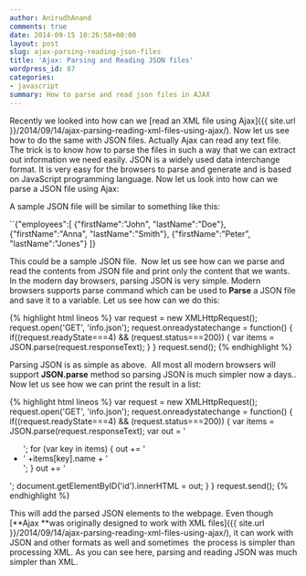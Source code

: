 ```yaml
---
author: AnirudhAnand
comments: true
date: 2014-09-15 10:26:58+00:00
layout: post
slug: ajax-parsing-reading-json-files
title: 'Ajax: Parsing and Reading JSON files'
wordpress_id: 87
categories:
- javascript
summary: How to parse and read json files in AJAX
---
```


Recently we looked into how can we [read an XML file using Ajax]({{ site.url }}/2014/09/14/ajax-parsing-reading-xml-files-using-ajax/). Now let us see how to do the same with JSON files. Actually Ajax can read any text file. The trick is to know how to parse the files in such a way that we can extract out information we need easily. JSON is a widely used data interchange format. It is very easy for the browsers to parse and generate and is based on JavaScript programming language. Now let us look into how can we parse a JSON file using Ajax:

A sample JSON file will be similar to something like this:

  ``{"employees":[
        {"firstName":"John", "lastName":"Doe"}, 
        {"firstName":"Anna", "lastName":"Smith"},
        {"firstName":"Peter", "lastName":"Jones"}
    ]}

This could be a sample JSON file.  Now let us see how can we parse and read the contents from JSON file and print only the content that we wants. In the modern day browsers, parsing JSON is very simple. Modern browsers supports parse command which can be used to **Parse** a JSON file and save it to a variable. Let us see how can we do this:

{% highlight html lineos %}
    var request = new XMLHttpRequest();
    request.open('GET', 'info.json');
    request.onreadystatechange = function() {
      if((request.readyState===4) && (request.status===200))
      {
        var items = JSON.parse(request.responseText);
      }
    }
    request.send();
{% endhighlight %}

Parsing JSON is as simple as above.  All most all modern browsers will support **JSON.parse** method so parsing JSON is much simpler now a days.. Now let us see how we can print the result in a list:

{% highlight html lineos %}
    var request = new XMLHttpRequest();
    request.open('GET', 'info.json');
    request.onreadystatechange = function() {
      if((request.readyState===4) && (request.status===200))
      {
        var items = JSON.parse(request.responseText);
        var out = '<ul>';
        for (var key in items)
        {
          out += '<li>' +items[key].name + '</li>';
        }
      out += '</ul>';
      document.getElementByID('id').innerHTML = out;
      }
    }
    request.send();
{% endhighlight %}

This will add the parsed JSON elements to the webpage. Even though [**Ajax **was originally designed to work with XML files]({{ site.url }}/2014/09/14/ajax-parsing-reading-xml-files-using-ajax/), it can work with JSON and other formats as well and sometimes  the process is simpler than processing XML. As you can see here, parsing and reading JSON was much simpler than XML.
